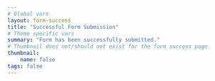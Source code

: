 ```yaml
---
# Global vars
layout: form-success
title: "Successful Form Submission"
# Theme specific vars
summary: "Form has been successfully submitted."
# Thumbnail does not/should not exist for the form success page
thumbnail:
    name: false
tags: false
---
```

